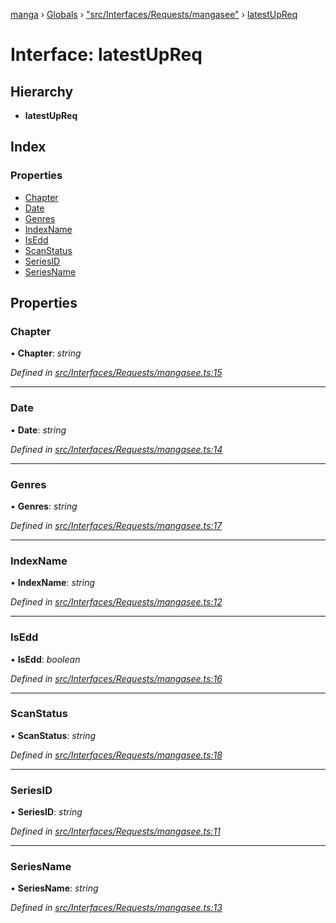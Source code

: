 [manga](../README.md) › [Globals](../globals.md) › ["src/Interfaces/Requests/mangasee"](../modules/_src_interfaces_requests_mangasee_.md) › [latestUpReq](_src_interfaces_requests_mangasee_.latestupreq.md)

# Interface: latestUpReq

## Hierarchy

* **latestUpReq**

## Index

### Properties

* [Chapter](_src_interfaces_requests_mangasee_.latestupreq.md#chapter)
* [Date](_src_interfaces_requests_mangasee_.latestupreq.md#date)
* [Genres](_src_interfaces_requests_mangasee_.latestupreq.md#genres)
* [IndexName](_src_interfaces_requests_mangasee_.latestupreq.md#indexname)
* [IsEdd](_src_interfaces_requests_mangasee_.latestupreq.md#isedd)
* [ScanStatus](_src_interfaces_requests_mangasee_.latestupreq.md#scanstatus)
* [SeriesID](_src_interfaces_requests_mangasee_.latestupreq.md#seriesid)
* [SeriesName](_src_interfaces_requests_mangasee_.latestupreq.md#seriesname)

## Properties

###  Chapter

• **Chapter**: *string*

*Defined in [src/Interfaces/Requests/mangasee.ts:15](https://github.com/tushar1210/manga-node/blob/b7b4735/src/Interfaces/Requests/mangasee.ts#L15)*

___

###  Date

• **Date**: *string*

*Defined in [src/Interfaces/Requests/mangasee.ts:14](https://github.com/tushar1210/manga-node/blob/b7b4735/src/Interfaces/Requests/mangasee.ts#L14)*

___

###  Genres

• **Genres**: *string*

*Defined in [src/Interfaces/Requests/mangasee.ts:17](https://github.com/tushar1210/manga-node/blob/b7b4735/src/Interfaces/Requests/mangasee.ts#L17)*

___

###  IndexName

• **IndexName**: *string*

*Defined in [src/Interfaces/Requests/mangasee.ts:12](https://github.com/tushar1210/manga-node/blob/b7b4735/src/Interfaces/Requests/mangasee.ts#L12)*

___

###  IsEdd

• **IsEdd**: *boolean*

*Defined in [src/Interfaces/Requests/mangasee.ts:16](https://github.com/tushar1210/manga-node/blob/b7b4735/src/Interfaces/Requests/mangasee.ts#L16)*

___

###  ScanStatus

• **ScanStatus**: *string*

*Defined in [src/Interfaces/Requests/mangasee.ts:18](https://github.com/tushar1210/manga-node/blob/b7b4735/src/Interfaces/Requests/mangasee.ts#L18)*

___

###  SeriesID

• **SeriesID**: *string*

*Defined in [src/Interfaces/Requests/mangasee.ts:11](https://github.com/tushar1210/manga-node/blob/b7b4735/src/Interfaces/Requests/mangasee.ts#L11)*

___

###  SeriesName

• **SeriesName**: *string*

*Defined in [src/Interfaces/Requests/mangasee.ts:13](https://github.com/tushar1210/manga-node/blob/b7b4735/src/Interfaces/Requests/mangasee.ts#L13)*

